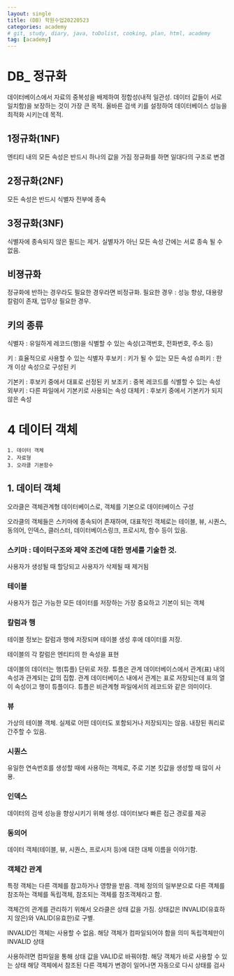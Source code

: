 ```yaml
---
layout: single
title: (DB) 학원수업20220523
categories: academy
# git, study, diary, java, toDolist, cooking, plan, html, academy
tag: [academy] 
---
```


# DB_ 정규화

데이터베이스에서 자료의 중복성을 배제하여 정합성(내적 일관성. 데이터 값들이 서로 일치함)을 보장하는 것이 가장 큰 목적. 올바른 검색 키를 설정하여 데이터베이스 성능을 최적화 시키는데 목적.


## 1정규화(1NF)
엔티티 내의 모든 속성은 반드시 하나의 값을 가짐
정규화를 하면 일대다의 구조로 변경


## 2정규화(2NF)
모든 속성은 반드시 식별자 전부에 종속


## 3정규화(3NF)
식별자에 종속되지 않은 필드는 제거.
실별자가 아닌 모든 속성 간에는 서로 종속 될 수 없음.


## 비졍규화
정규화에 반하는 경우라도 필요한 경우라면 비정규화.
필요한 경우 : 성능 향상, 대용량 칼럼이 존재, 업무상 필요한 경우.


## 키의 종류

식별자 : 유일하게 레코드(행)을 식별할 수 있는 속성(고객번호, 전화번호, 주소 등)

키 : 효율적으로 사용할 수 있는 식별자
후보키 : 키가 될 수 있는 모든 속성
슈퍼키 : 한 개 이상 속성으로 구성된 키

기본키 : 후보키 중에서 대표로 선정된 키
보조키 : 중복 레코드를 식별할 수 있는 속성
외부키 : 다른 파일에서 기본키로 사용되는 속성
대체키 : 후보키 중에서 기본키가 되지 않은 속성


# 4 데이터 객체
~~~
1. 데이터 객체
2. 자료형
3. 오라클 기본함수
~~~


## 1. 데이터 객체

오라클은 객체관계형 데이터베이스로, 객체를 기본으로 데이터베이스 구성

오라클의 객체들은 스키마에 종속되어 존재하며,
대표적인 객체로는 테이블, 뷰, 시퀀스, 동의어, 인덱스, 클러스터, 데이터베이스링크, 프로시저, 함수 등이 있음.


### 스키마 : 데이터구조와 제약 조건에 대한 명세를 기술한 것.
사용자가 생성될 때 할당되고 사용자가 삭제될 때 제거됨


### 테이블
사용자가 접근 가능한 모든 데이터를 저장하는 가장 중요하고 기본이 되는 객체


### 칼럼과 행

테이블 정보는 칼럼과 행에 저장되며 테이블 생성 후에 데이터를 저장.

테이블의 각 칼럼은 엔티티의 한 속성을 표현

데이블의 데이터는 행(튜플) 단위로 저장.
튜플은 관계 데이터베이스에서 관계(표) 내의 속성과 관계되는 값의 집합.
관계 데이터베이스 내에서 관계는 표로 저장되는데 표의 열이 속성이고 행이 튜플이다. 튜플은 비관계형 파일에서의 레코드와 같은 의미이다.

### 뷰

가상의 테이블 객체. 실제로 어떤 데이터도 포함되거나 저장되지는 않음.
내장된 쿼리로 간주할 수 있음. 


### 시퀀스

유일한 연속번호를 생성할 때에 사용하는 객체로, 주로 기본 킷값을 생성할 때 많이 사용.


### 인덱스

데이터의 검색 성능을 향상시키기 위해 생성.
데이터보다 빠른 접근 경로를 제공


### 동의어 

데이터 객체(테이블, 뷰, 시퀀스, 프로시저 등)에 대한 대체 이름을 이야기함.


### 객체간 관계

특정 객체는 다른 객체를 참고하거나 영향을 받음.
객체 정의의 일부분으로 다른 객체를 참조하는 객체를 독립객체,
참조되는 객체를 참조객체라고 함.

객체간의 관계를 관리하기 위해서 오라클은 상태 값을 가짐.
상태값은 INVALID(유효하지 않은)와 VALID(유효한)로 구별.

INVALID인 객체는 사용할 수 없음.
해당 객체가 컴파일되어야 함을 의미
독립객체만이 INVALID 상태

사용하려면 컴파일을 통해 상태 값을 VALID로 바꿔야함.
해당 객체가 바로 사용할 수 있는 상태
해당 객체에서 참조된 다른 객체가 변경이 일어나면 자동으로 다시 상태를 검사

